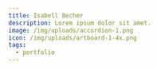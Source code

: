 ```yaml
---
title: Isabell Becher
description: Lorem ipsum dolor sit amet.
image: /img/uploads/accordion-1.png
icon: /img/uploads/artboard-1-4x.png
tags:
  - portfolio
---
```

